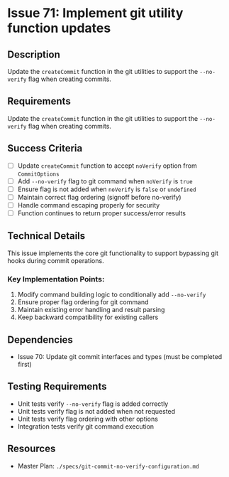 # Issue 71: Implement git utility function updates

## Description
Update the `createCommit` function in the git utilities to support the `--no-verify` flag when creating commits.

## Requirements

Update the `createCommit` function in the git utilities to support the `--no-verify` flag when creating commits.

## Success Criteria
- [ ] Update `createCommit` function to accept `noVerify` option from `CommitOptions`
- [ ] Add `--no-verify` flag to git command when `noVerify` is `true`
- [ ] Ensure flag is not added when `noVerify` is `false` or `undefined`
- [ ] Maintain correct flag ordering (signoff before no-verify)
- [ ] Handle command escaping properly for security
- [ ] Function continues to return proper success/error results

## Technical Details
This issue implements the core git functionality to support bypassing git hooks during commit operations.

### Key Implementation Points:
1. Modify command building logic to conditionally add `--no-verify`
2. Ensure proper flag ordering for git command
3. Maintain existing error handling and result parsing
4. Keep backward compatibility for existing callers

## Dependencies
- Issue 70: Update git commit interfaces and types (must be completed first)

## Testing Requirements
- Unit tests verify `--no-verify` flag is added correctly
- Unit tests verify flag is not added when not requested
- Unit tests verify flag ordering with other options
- Integration tests verify git command execution

## Resources
- Master Plan: `./specs/git-commit-no-verify-configuration.md`
